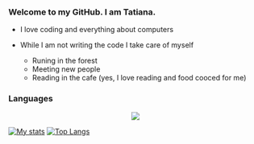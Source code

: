 ### Welcome to my GitHub. I am Tatiana. 

- I love coding and everything about computers

- While I am not writing the code I take care of myself
	- Runing in the forest
	- Meeting new people
	- Reading in the cafe (yes, I love reading and food cooced for me)  

### Languages 

<p align="center">
  <a href="https://skillicons.dev">
    <img src="https://skillicons.dev/icons?i=,gitlab,py,java,js,typescript" />
  </a>
</p>

[![My stats](https://github-readme-stats.vercel.app/api?username=tankudo&show_icons=true&theme=tokyonight)](https://github.com/tankudo/github-readme-stats)
[![Top Langs](https://github-readme-stats.vercel.app/api/top-langs/?username=tankudo&layout=compact&theme=tokyonight)](https://github.com/tankudo/github-readme-stats)

<!--<details>
  <summary>:zap: Statistics:</summary>
   <img align="left" alt="codeSTACKr's GitHub Stats" src="hhttps://github-readme-stats.vercel.app/api/top-langs/?username=tankudo&langs_count=8&layout=compact" />
    <br />

img align="left" alt="codeSTACKr's GitHub Stats" src="https://github.com/tankudo/ZoomCamb_2022_HomeWork" /> -->


<!--
**tankudo/tankudo** is a ✨ _special_ ✨ repository because its `README.md` (this file) appears on your GitHub profile.

Here are some ideas to get you started:

- 🔭 I’m currently working on ...
- 🌱 I’m currently learning ...
- 👯 I’m looking to collaborate on ...
- 🤔 I’m looking for help with ...
- 💬 Ask me about ...
- 📫 How to reach me: ...
- 😄 Pronouns: ...
- ⚡ Fun fact: ...
👋
-->
